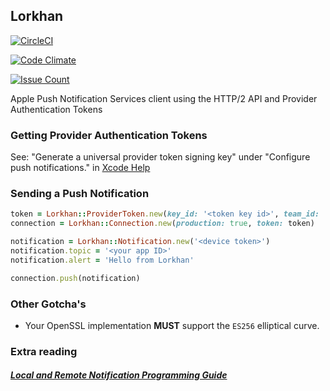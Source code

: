 ## Lorkhan

[![CircleCI](https://circleci.com/gh/skylarsch/lorkhan/tree/master.svg?style=svg)](https://circleci.com/gh/skylarsch/lorkhan/tree/master)

[![Code Climate](https://lima.codeclimate.com/github/skylarsch/lorkhan/badges/gpa.svg)](https://lima.codeclimate.com/github/skylarsch/lorkhan)

[![Issue Count](https://lima.codeclimate.com/github/skylarsch/lorkhan/badges/issue_count.svg)](https://lima.codeclimate.com/github/skylarsch/lorkhan)

Apple Push Notification Services client using the HTTP/2 API and Provider Authentication Tokens

### Getting Provider Authentication Tokens

See: "Generate a universal provider token signing key" under "Configure push notifications." in [Xcode Help](http://help.apple.com/xcode)

### Sending a Push Notification

```ruby
token = Lorkhan::ProviderToken.new(key_id: '<token key id>', team_id: '<developer team id>', secret: '<PAT secret>')
connection = Lorkhan::Connection.new(production: true, token: token)

notification = Lorkhan::Notification.new('<device token>')
notification.topic = '<your app ID>'
notification.alert = 'Hello from Lorkhan'

connection.push(notification)
```

### Other Gotcha's

- Your OpenSSL implementation __MUST__ support the `ES256` elliptical curve.

### Extra reading

##### [Local and Remote Notification Programming Guide](https://developer.apple.com/library/content/documentation/NetworkingInternet/Conceptual/RemoteNotificationsPG/APNSOverview.html#//apple_ref/doc/uid/TP40008194-CH8-SW1)
